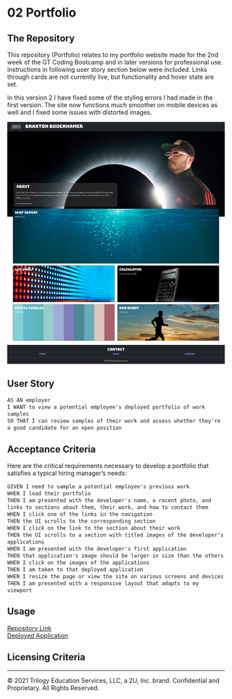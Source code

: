 # 02 Portfolio

## The Repository

This repository (Portfolio) relates to my portfolio website made for the 2nd week of the GT Coding Bootcamp and in later versions for professional use. Instructions in following user story section below were included. Links through cards are not currently live, but functionality and hover state are set.

In this version 2 I have fixed some of the styling errors I had made in the first version. The site now functions much smoother on mobile devices as well and I fixed some issues with distorted images.

![Screenshot of final product](https://github.com/BraxB/portfolio/blob/master/Assets/screenshot.png?raw=true)

## User Story

```
AS AN employer
I WANT to view a potential employee's deployed portfolio of work samples
SO THAT I can review samples of their work and assess whether they're a good candidate for an open position
```

## Acceptance Criteria

Here are the critical requirements necessary to develop a portfolio that satisfies a typical hiring manager’s needs:

```
GIVEN I need to sample a potential employee's previous work
WHEN I load their portfolio
THEN I am presented with the developer's name, a recent photo, and links to sections about them, their work, and how to contact them
WHEN I click one of the links in the navigation
THEN the UI scrolls to the corresponding section
WHEN I click on the link to the section about their work
THEN the UI scrolls to a section with titled images of the developer's applications
WHEN I am presented with the developer's first application
THEN that application's image should be larger in size than the others
WHEN I click on the images of the applications
THEN I am taken to that deployed application
WHEN I resize the page or view the site on various screens and devices
THEN I am presented with a responsive layout that adapts to my viewport
```

## Usage

[Repository Link](https://github.com/BraxB/portfolio)  
[Deployed Application](https://braxb.github.io/portfolio/)

## Licensing Criteria

---

© 2021 Trilogy Education Services, LLC, a 2U, Inc. brand. Confidential and Proprietary. All Rights Reserved.
